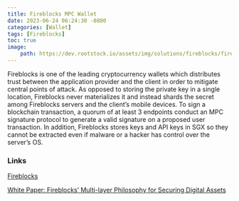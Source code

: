 ```yaml
---
title: Fireblocks MPC Wallet
date: 2023-06-24 06:24:30 -0800
categories: [Wallet]
tags: [Fireblocks]
toc: true
image:
    path: https://dev.rootstock.io/assets/img/solutions/fireblocks/fireblocks-banner.jpg
---
```


Fireblocks is one of the leading cryptocurrency wallets which distributes trust between the application provider and the client in order to mitigate central points of attack. As opposed to storing the private key in a single location, Fireblocks never materializes it and instead shards the secret among Fireblocks servers and the client’s mobile devices. To sign a blockchain transaction, a quorum of at least 3 endpoints conduct an MPC signature protocol to generate a valid signature on a proposed user transaction. In addition, Fireblocks stores keys and API keys in SGX so they cannot be extracted even if malware or a hacker has control over the server’s OS.

### Links

[Fireblocks](https://www.fireblocks.com/)

[White Paper: Fireblocks’ Multi-layer Philosophy for Securing Digital Assets](https://vivacapital.io/wp-content/uploads/2021/06/Fireblocks-WhitePaper-2020.pdf)